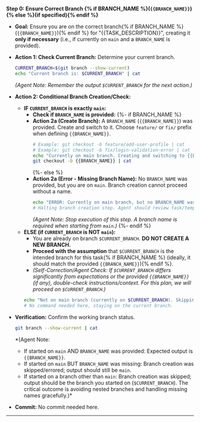 **Step 0: Ensure Correct Branch {% if BRANCH_NAME %}(`{{BRANCH_NAME}}`){% else %}(if specified){% endif %}**

*   **Goal:** Ensure you are on the correct branch{% if BRANCH_NAME %} (`{{BRANCH_NAME}}`){% endif %} for "{{TASK_DESCRIPTION}}", creating it **only if necessary** (i.e., if currently on `main` and a `BRANCH_NAME` is provided).
*   **Action 1: Check Current Branch:** Determine your current branch.
    ```bash
    CURRENT_BRANCH=$(git branch --show-current)
    echo "Current branch is: $CURRENT_BRANCH" | cat
    ```
    *(Agent Note: Remember the output `$CURRENT_BRANCH` for the next action.)*

*   **Action 2: Conditional Branch Creation/Check:**
    *   **IF `CURRENT_BRANCH` is exactly `main`:**
        *   **Check if `BRANCH_NAME` is provided:**
            {%- if BRANCH_NAME %}
        *   **Action 2a (Create Branch):** A `BRANCH_NAME` (`{{BRANCH_NAME}}`) was provided. Create and switch to it. Choose `feature/` or `fix/` prefix when defining `{{BRANCH_NAME}}`.
            ```bash
            # Example: git checkout -b feature/add-user-profile | cat
            # Example: git checkout -b fix/login-validation-error | cat
            echo "Currently on main branch. Creating and switching to {{BRANCH_NAME}}..." | cat
            git checkout -b {{BRANCH_NAME}} | cat
            ```
            {%- else %}
        *   **Action 2a (Error - Missing Branch Name):** No `BRANCH_NAME` was provided, but you are on `main`. Branch creation cannot proceed without a name.
            ```bash
            echo "ERROR: Currently on main branch, but no BRANCH_NAME was specified for the new branch. Cannot proceed with branch creation." | cat
            # Halting branch creation step. Agent should review task/template inputs.
            ```
            *(Agent Note: Stop execution of this step. A branch name is required when starting from `main`.)*
            {%- endif %}
    *   **ELSE (if `CURRENT_BRANCH` is NOT `main`):**
        *   You are already on branch `$CURRENT_BRANCH`. **DO NOT CREATE A NEW BRANCH.**
        *   **Proceed with the assumption** that `$CURRENT_BRANCH` is the intended branch for this task{% if BRANCH_NAME %} (ideally, it should match the provided `{{BRANCH_NAME}}`){% endif %}.
        *   *(Self-Correction/Agent Check: If `$CURRENT_BRANCH` differs significantly from expectations or the provided `{{BRANCH_NAME}}` (if any), double-check instructions/context. For this plan, we will proceed on `$CURRENT_BRANCH`.)*
        ```bash
        echo "Not on main branch (currently on $CURRENT_BRANCH). Skipping branch creation." | cat
        # No command needed here, staying on the current branch.
        ```

*   **Verification:** Confirm the working branch status.
    ```bash
    git branch --show-current | cat
    ```
    *(Agent Note:
    - If started on `main` AND `BRANCH_NAME` was provided: Expected output is `{{BRANCH_NAME}}`.
    - If started on `main` BUT `BRANCH_NAME` was missing: Branch creation was skipped/errored; output should still be `main`.
    - If started on a branch other than `main`: Branch creation was skipped; output should be the branch you started on (`$CURRENT_BRANCH`).
    The critical outcome is avoiding nested branches and handling missing names gracefully.)*

*   **Commit:** No commit needed here.

--- 